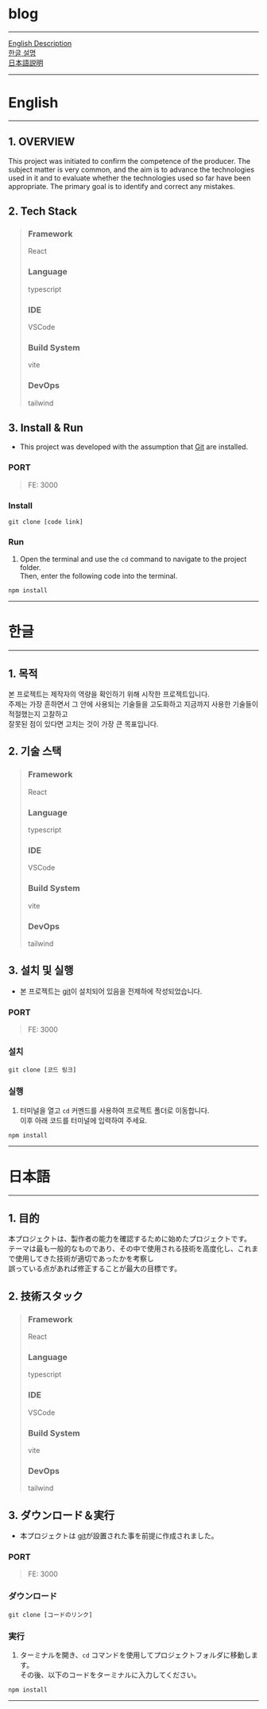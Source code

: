 # blog

---

[English Description](#English)<br/>
[한글 설명](#한글)<br/>
[日本語説明](#日本語)

---

# English

---

## 1. OVERVIEW

This project was initiated to confirm the competence of the producer.
The subject matter is very common, and the aim is to advance the technologies used in it and to evaluate whether the technologies used so far have been appropriate.
The primary goal is to identify and correct any mistakes.

## 2. Tech Stack

> ### Framework
>
> React
>
> ### Language
>
> typescript
>
> ### IDE
>
> VSCode
>
> ### Build System
>
> vite
>
> ### DevOps
>
> tailwind

## 3. Install & Run

- This project was developed with the assumption that [Git](https://git-scm.com/downloads) are installed.

### PORT

> FE: 3000<br/>

### Install

```shell
git clone [code link]
```

### Run

1. Open the terminal and use the `cd` command to navigate to the project folder.<br/>
   Then, enter the following code into the terminal.

```shell
npm install
```

---

# 한글

---

## 1. 목적

본 프로젝트는 제작자의 역량을 확인하기 위해 시작한 프로젝트입니다.<br/>
주제는 가장 흔하면서 그 안에 사용되는 기술들을 고도화하고 지금까지 사용한 기술들이 적절했는지 고찰하고<br/>
잘못된 점이 있다면 고치는 것이 가장 큰 목표입니다.

## 2. 기술 스택

> ### Framework
>
> React
>
> ### Language
>
> typescript
>
> ### IDE
>
> VSCode
>
> ### Build System
>
> vite
>
> ### DevOps
>
> tailwind

## 3. 설치 및 실행

- 본 프로젝트는 [git](https://git-scm.com/downloads)이 설치되어 있음을 전제하에 작성되었습니다.

### PORT

> FE: 3000<br/>

### 설치

```shell
git clone [코드 링크]
```

### 실행

1.  터미널을 열고 `cd` 커멘드를 사용하여 프로젝트 폴더로 이동합니다.<br/>
    이후 아래 코드를 터미널에 입력하여 주세요.

```shell
npm install
```

---

# 日本語

---

## 1. 目的

本プロジェクトは、製作者の能力を確認するために始めたプロジェクトです。<br/>
テーマは最も一般的なものであり、その中で使用される技術を高度化し、これまで使用してきた技術が適切であったかを考察し<br/>
誤っている点があれば修正することが最大の目標です。

## 2. 技術スタック

> ### Framework
>
> React
>
> ### Language
>
> typescript
>
> ### IDE
>
> VSCode
>
> ### Build System
>
> vite
>
> ### DevOps
>
> tailwind

## 3. ダウンロード＆実行

- 本プロジェクトは [git](https://git-scm.com/downloads)が設置された事を前提に作成されました。

### PORT

> FE: 3000<br/>

### ダウンロード

```shell
git clone [コードのリンク]
```

### 実行

1. ターミナルを開き、`cd` コマンドを使用してプロジェクトフォルダに移動します。<br/>
   その後、以下のコードをターミナルに入力してください。

```shell
npm install
```

---
